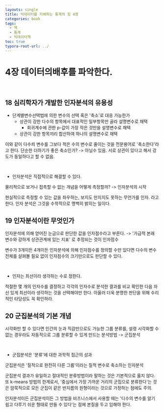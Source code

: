```yaml
---
layouts: single
title: 빅데이터를 지배하는 통계의 힘 4장
categories: book
tags:
  - 책
  - 통계
  - 빅데이터책
toc: true
typora-root-url: ../
---
```

# 4장 데이터의배후를 파악한다.

<br>



##  18 심리학자가 개발한 인자분석의 유용성

* 단계별변수선택법에 의한 변수의 선택 혹은 '축소'로 대응 가능한가
  * 상관이 강한 다수의 항목에서 대표적인 일부항목만 골라 설명변수로 채택 
    * 회귀계수에 관한 p-값이 가장 작은 것만을 설명변수로 채택
  * 상관이 강한 항목끼리 합산하여 하나의 설명변수로 채택 

이와 같이 다수릐 변수를 그보다 적은 수의 변수로 줄이는 것을 전문용어로 '축소한다'라고 한다. 
단순한 더하기가 좋은 축소인가? -> 아닐수 있음. 
서로 상관이 있다고 해서 강도가 동일하다고 할 수 없음. 

<br>

* 인자분석은 직접적으로 해결할 수 있다. 

물리적으로 보거나 접촉할 수 없는 개념을 어떻게 측정할까? -> 인자분석의 시작

현실적으로 측정할 수 있는 값을 좌우하는, 보지도 만지지도 못하는 무언가를 인자. 라고 한다. 
인자 분석은 그것을 수학적으로 명백히 밝히는 일이다. 



## 19 인자분석이란 무엇인가 

인자분석에 의해 얻어진 눈금으로 판단한 값을 인자점수라고 부른다. 
-> '가급적 본래 변수와 강하게 상관관계에 있는 지표' 로 추정되는 것이 인자점수 

변수가 3개이든 4개이든 인자분석에 의해 인자점수를 정의할 수만 있다면 다수의 변수 전체를 살펴볼 필요 없이 인자점수의 크기만으로도 판단할 수 있다. 

<br>



* 인자는 최선이라 생각하는 수로 정한다. 

적절한 몇 개의 인자수를 결정하고 각각의 인자수로 분석한 결과를 비교 확인한 다음 자신 있게 최선이라 생각하는 것을 선택해야만 한다. 아울러 더욱 분명한 판단을 위해 수리적인 타당성도 꼭 확인하라. 



## 20 군집분석의 기본 개념 

시각화만 할 수 있다면 인간의 눈과 직감만으로도 가능한 그룹 분류를, 설령 시각화할 수 없는 경우라도 자동적으로 그룹 분류할 수 있게 만드는 분석방법 -> 군집분석 



<br>

* 군집분석은 '분류'에 대한 과학적 접근의 성과 

군집분석은 '질적으로 완전히 다른 그룹'이라는 질적 변수로 축소하는 인자분석 

군집분석 결과가 유일하고 절대적인 분류방법이라 말하는 것은 기본적으로 옳지 않다. 
또 k-means 방법의 한계로서, '중심에서 가장 가까운 거리의 군집으로 분류한다'는 것은 암묵적으로 모든 군집이 같은 반지름의 원형이라는 것으로 가정하는 점에도 주의. 



인자분석이든 군집분석이든 그 방법을 비즈니스에서 사용할 때는 '디수의 변수를 알기 쉽고 다루기 쉬운 형태로 만들 수 있다'는 점에 본질을 두고 임해야 한다. 







